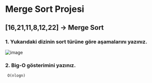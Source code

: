 # Merge Sort Projesi

## [16,21,11,8,12,22] -> Merge Sort
### 1. Yukarıdaki dizinin sort türüne göre aşamalarını yazınız.

![image](https://user-images.githubusercontent.com/116514758/199432607-15f0dd23-9dfa-4aa8-bdbc-4607c7e5097b.png)

 ### 2. Big-O gösterimini yazınız.
 ```
  O(nlogn)
 ```
 
